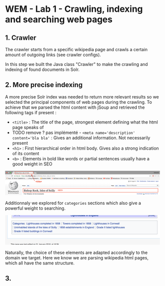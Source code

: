 # WEM - Lab 1 - Crawling, indexing and searching web pages

## 1. Crawler
The crawler starts from a specific wikipedia page and crawls a certain amount of outgoing links (see crawler configs).

In this step we built the Java class "Crawler" to make the crawling and indexing of found documents in Solr.

## 2. More precise indexing
A more precise Solr index was needed to return more relevant results so we selected the principal components of web pages during the crawling. 
To achieve that we parsed the html content with jSoup and retrieved the following tags if present :

- `<title>` : The title of the page, strongest element defining what the html page speaks of
- TODO remove ? pas implémenté - `<meta name='description' content='bla bla'` : Gives an additional information. Not necessarily present
- `<h1>` : First hierarchical order in html body. Gives also a strong indication of its content
- `<b>` : Elements in bold like words or partial sentences usually have a good weight in SEO

![alt text](img/seo.png "Categories")

Additionnaly we explored for `categories` sections which also give a powerful weight to searching.

![alt text](img/categories.png "Categories")

Naturally, the choice of these elements are adapted accordingly to the domain we target. 
Here we know we are parsing wikipedia html pages, which all have the same structure.

## 3. 